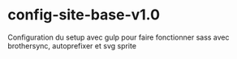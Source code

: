 # config-site-base-v1.0
Configuration du setup avec gulp pour faire fonctionner sass avec brothersync, autoprefixer et svg sprite
